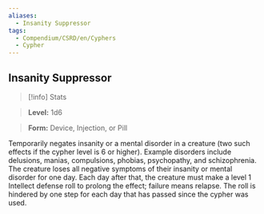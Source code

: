 ```yaml
---
aliases:
  - Insanity Suppressor
tags:
  - Compendium/CSRD/en/Cyphers
  - Cypher
---
```

  
    
## Insanity Suppressor    
>[!info] Stats    
> **Level:** 1d6    
> **Form:** Device, Injection, or Pill  
    
Temporarily negates insanity or a mental disorder in a creature (two such effects if the cypher level is 6 or higher). Example disorders include delusions, manias, compulsions, phobias, psychopathy, and schizophrenia. The creature loses all negative symptoms of their insanity or mental disorder for one day. Each day after that, the creature must make a level 1 Intellect defense roll to prolong the effect; failure means relapse. The roll is hindered by one step for each day that has passed since the cypher was used.
